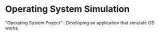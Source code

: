 # Operating System Simulation
"Operating System Project" : Developing an application that simulate OS works
